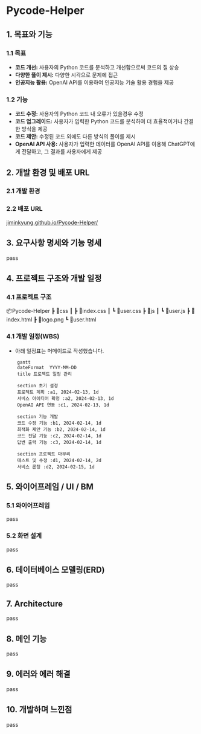 # Pycode-Helper

## 1. 목표와 기능

### 1.1 목표
- **코드 개선:** 사용자의 Python 코드를 분석하고 개선함으로써 코드의 질 상승
- **다양한 풀이 제시:** 다양한 시각으로 문제에 접근
- **인공지능 활용:** OpenAI API를 이용하여 인공지능 기술 활용 경험을 제공

### 1.2 기능
- **코드 수정:** 사용자의 Python 코드 내 오류가 있을경우 수정
- **코드 업그레이드:** 사용자가 입력한 Python 코드를 분석하여 더 효율적이거나 간결한 방식을 제공
- **코드 제안:** 수정된 코드 외에도 다른 방식의 풀이를 제시
- **OpenAI API 사용:** 사용자가 입력한 데이터를 OpenAI API를 이용해 ChatGPT에게 전달하고, 그 결과를 사용자에게 제공


## 2. 개발 환경 및 배포 URL

### 2.1 개발 환경

### 2.2 배포 URL
[jiminkyung.github.io/Pycode-Helper/](https://jiminkyung.github.io/Pycode-Helper/)


## 3. 요구사항 명세와 기능 명세
pass


## 4. 프로젝트 구조와 개발 일정

### 4.1 프로젝트 구조
📦Pycode-Helper
 ┣ 📂css
 ┃ ┣ 📜index.css
 ┃ ┗ 📜user.css
 ┣ 📂js
 ┃ ┗ 📜user.js
 ┣ 📜index.html
 ┣ 📜logo.png
 ┗ 📜user.html

### 4.1 개발 일정(WBS)
* 아래 일정표는 머메이드로 작성했습니다.
```mermaid
    gantt
    dateFormat  YYYY-MM-DD
    title 프로젝트 일정 관리
    
    section 초기 설정
    프로젝트 계획 :a1, 2024-02-13, 1d
    서비스 아이디어 확정 :a2, 2024-02-13, 1d
    OpenAI API 연동 :c1, 2024-02-13, 1d
    
    section 기능 개발
    코드 수정 기능 :b1, 2024-02-14, 1d
    최적화 제안 기능 :b2, 2024-02-14, 1d
    코드 전달 기능 :c2, 2024-02-14, 1d
    답변 출력 기능 :c3, 2024-02-14, 1d
    
    section 프로젝트 마무리
    테스트 및 수정 :d1, 2024-02-14, 2d
    서비스 론칭 :d2, 2024-02-15, 1d
```


## 5. 와이어프레임 / UI / BM

### 5.1 와이어프레임
pass

### 5.2 화면 설계
pass


## 6. 데이터베이스 모델링(ERD)
pass


## 7. Architecture
pass


## 8. 메인 기능
pass


## 9. 에러와 에러 해결
pass


## 10. 개발하며 느낀점
pass

